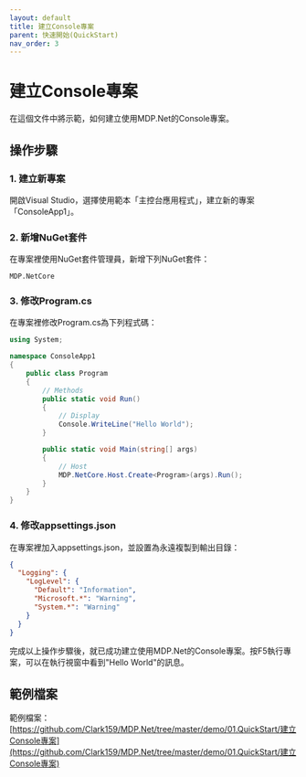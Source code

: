 ```yaml
---
layout: default
title: 建立Console專案
parent: 快速開始(QuickStart)
nav_order: 3
---
```


# 建立Console專案

在這個文件中將示範，如何建立使用MDP.Net的Console專案。

## 操作步驟

### 1. 建立新專案

開啟Visual Studio，選擇使用範本「主控台應用程式」，建立新的專案「ConsoleApp1」。

### 2. 新增NuGet套件

在專案裡使用NuGet套件管理員，新增下列NuGet套件：

```
MDP.NetCore
```

### 3. 修改Program.cs

在專案裡修改Program.cs為下列程式碼：

```csharp
using System;

namespace ConsoleApp1
{
    public class Program
    {
        // Methods
        public static void Run()
        {  
            // Display
            Console.WriteLine("Hello World");
        }

        public static void Main(string[] args)
        {
            // Host
            MDP.NetCore.Host.Create<Program>(args).Run();
        }
    }
}
```

### 4. 修改appsettings.json

在專案裡加入appsettings.json，並設置為永遠複製到輸出目錄：

```json
{
  "Logging": {
    "LogLevel": {
      "Default": "Information",
      "Microsoft.*": "Warning",
      "System.*": "Warning"
    }
  }
}
```

完成以上操作步驟後，就已成功建立使用MDP.Net的Console專案。按F5執行專案，可以在執行視窗中看到"Hello World"的訊息。

## 範例檔案

範例檔案：[https://github.com/Clark159/MDP.Net/tree/master/demo/01.QuickStart/建立Console專案](https://github.com/Clark159/MDP.Net/tree/master/demo/01.QuickStart/建立Console專案)
